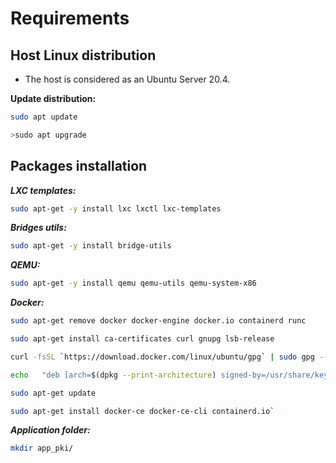 # Requirements

## Host Linux distribution

- The host is considered as an Ubuntu Server 20.4.

**Update distribution:**

```Bash
sudo apt update
```

```Bash
>sudo apt upgrade
```

## Packages installation

***LXC templates:***

```Bash
sudo apt-get -y install lxc lxctl lxc-templates
```

***Bridges utils:***

```Bash
sudo apt-get -y install bridge-utils
```

***QEMU:***

```Bash
sudo apt-get -y install qemu qemu-utils qemu-system-x86
```

***Docker:***

```Bash
sudo apt-get remove docker docker-engine docker.io containerd runc
```

```Bash
sudo apt-get install ca-certificates curl gnupg lsb-release
```

```Bash
curl -fsSL `https://download.docker.com/linux/ubuntu/gpg` | sudo gpg --dearmor -o /usr/share/keyrings/docker-archive-keyring.gpg
```

```Bash
echo   "deb [arch=$(dpkg --print-architecture) signed-by=/usr/share/keyrings/docker-archive-keyring.gpg] `https://download.docker.com/linux/ubuntu`\ $(lsb_release -cs) stable test" | sudo tee /etc/apt/sources.list.d/docker.list > /dev/null
```

```Bash
sudo apt-get update
```

```Bash
sudo apt-get install docker-ce docker-ce-cli containerd.io`
```

***Application folder:***

```Bash
mkdir app_pki/
```